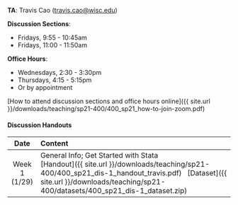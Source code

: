 **TA**: Travis Cao (travis.cao@wisc.edu)

**Discussion Sections**:

* Fridays, 9:55 - 10:45am
* Fridays, 11:00 - 11:50am

**Office Hours**:

* Wednesdays, 2:30 - 3:30pm
* Thursdays, 4:15 - 5:15pm
* Or by appointment

[How to attend discussion sections and office hours online]({{ site.url }}/downloads/teaching/sp21-400/400_sp21_how-to-join-zoom.pdf)

#### Discussion Handouts

|     Date    |                     Content                     |
|:-----------:|	:---------------------------------------------- |
| Week 1 <br> (1/29) | General Info; Get Started with Stata <br> [Handout]({{ site.url }}/downloads/teaching/sp21-400/400_sp21_dis-1_handout_travis.pdf) &nbsp; [Dataset]({{ site.url }}/downloads/teaching/sp21-400/datasets/400_sp21_dis-1_dataset.zip) |